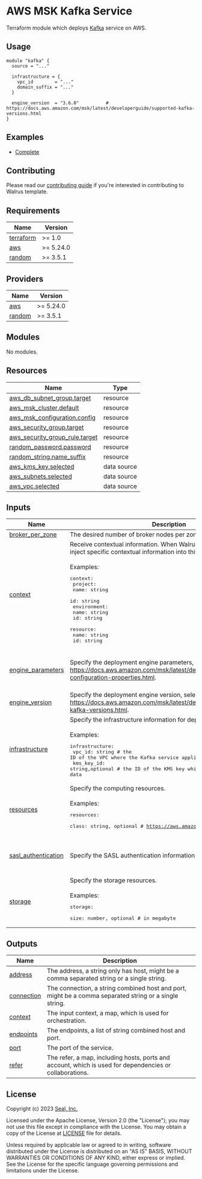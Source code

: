 # AWS MSK Kafka Service

Terraform module which deploys [Kafka](https://aws.amazon.com/msk) service on AWS.

## Usage

```hcl
module "kafka" {
  source = "..."

  infrastructure = {
    vpc_id        = "..."
    domain_suffix = "..."
  }

  engine_version  = "3.6.0"          # https://docs.aws.amazon.com/msk/latest/developerguide/supported-kafka-versions.html
}
```

## Examples

- [Complete](./examples/complete)

## Contributing

Please read our [contributing guide](./docs/CONTRIBUTING.md) if you're interested in contributing to Walrus template.

<!-- BEGIN_TF_DOCS -->
## Requirements

| Name | Version |
|------|---------|
| <a name="requirement_terraform"></a> [terraform](#requirement\_terraform) | >= 1.0 |
| <a name="requirement_aws"></a> [aws](#requirement\_aws) | >= 5.24.0 |
| <a name="requirement_random"></a> [random](#requirement\_random) | >= 3.5.1 |

## Providers

| Name | Version |
|------|---------|
| <a name="provider_aws"></a> [aws](#provider\_aws) | >= 5.24.0 |
| <a name="provider_random"></a> [random](#provider\_random) | >= 3.5.1 |

## Modules

No modules.

## Resources

| Name | Type |
|------|------|
| [aws_db_subnet_group.target](https://registry.terraform.io/providers/hashicorp/aws/latest/docs/resources/db_subnet_group) | resource |
| [aws_msk_cluster.default](https://registry.terraform.io/providers/hashicorp/aws/latest/docs/resources/msk_cluster) | resource |
| [aws_msk_configuration.config](https://registry.terraform.io/providers/hashicorp/aws/latest/docs/resources/msk_configuration) | resource |
| [aws_security_group.target](https://registry.terraform.io/providers/hashicorp/aws/latest/docs/resources/security_group) | resource |
| [aws_security_group_rule.target](https://registry.terraform.io/providers/hashicorp/aws/latest/docs/resources/security_group_rule) | resource |
| [random_password.password](https://registry.terraform.io/providers/hashicorp/random/latest/docs/resources/password) | resource |
| [random_string.name_suffix](https://registry.terraform.io/providers/hashicorp/random/latest/docs/resources/string) | resource |
| [aws_kms_key.selected](https://registry.terraform.io/providers/hashicorp/aws/latest/docs/data-sources/kms_key) | data source |
| [aws_subnets.selected](https://registry.terraform.io/providers/hashicorp/aws/latest/docs/data-sources/subnets) | data source |
| [aws_vpc.selected](https://registry.terraform.io/providers/hashicorp/aws/latest/docs/data-sources/vpc) | data source |

## Inputs

| Name | Description | Type | Default | Required |
|------|-------------|------|---------|:--------:|
| <a name="input_broker_per_zone"></a> [broker\_per\_zone](#input\_broker\_per\_zone) | The desired number of broker nodes per zone in the kafka cluster. | `number` | `1` | no |
| <a name="input_context"></a> [context](#input\_context) | Receive contextual information. When Walrus deploys, Walrus will inject specific contextual information into this field.<br><br>Examples:<pre>context:<br>  project:<br>    name: string<br>    id: string<br>  environment:<br>    name: string<br>    id: string<br>  resource:<br>    name: string<br>    id: string</pre> | `map(any)` | `{}` | no |
| <a name="input_engine_parameters"></a> [engine\_parameters](#input\_engine\_parameters) | Specify the deployment engine parameters, select for https://docs.aws.amazon.com/msk/latest/developerguide/msk-configuration-properties.html. | <pre>list(object({<br>    name  = string<br>    value = string<br>  }))</pre> | `[]` | no |
| <a name="input_engine_version"></a> [engine\_version](#input\_engine\_version) | Specify the deployment engine version, select from https://docs.aws.amazon.com/msk/latest/developerguide/supported-kafka-versions.html. | `string` | `"3.6.0"` | no |
| <a name="input_infrastructure"></a> [infrastructure](#input\_infrastructure) | Specify the infrastructure information for deploying.<br><br>Examples:<pre>infrastructure:<br>  vpc_id: string                  # the ID of the VPC where the Kafka service applies<br>  kms_key_id: string,optional     # the ID of the KMS key which to encrypt the Kafka data</pre> | <pre>object({<br>    vpc_id     = string<br>    kms_key_id = optional(string)<br>  })</pre> | n/a | yes |
| <a name="input_resources"></a> [resources](#input\_resources) | Specify the computing resources.<br><br>Examples:<pre>resources:<br>  class: string, optional         # https://aws.amazon.com/msk/pricing/</pre> | <pre>object({<br>    class = optional(string, "kafka.t3.small")<br>  })</pre> | <pre>{<br>  "class": "kafka.t3.small"<br>}</pre> | no |
| <a name="input_sasl_authentication"></a> [sasl\_authentication](#input\_sasl\_authentication) | Specify the SASL authentication information for the Kafka service. | <pre>object({<br>    scram = optional(bool, false)<br>    iam   = optional(bool, false)<br>  })</pre> | <pre>{<br>  "iam": false,<br>  "scram": false<br>}</pre> | no |
| <a name="input_storage"></a> [storage](#input\_storage) | Specify the storage resources.<br><br>Examples:<pre>storage:<br>  size: number, optional         # in megabyte</pre> | <pre>object({<br>    size = optional(number, 20 * 1024)<br>  })</pre> | <pre>{<br>  "size": 20480<br>}</pre> | no |

## Outputs

| Name | Description |
|------|-------------|
| <a name="output_address"></a> [address](#output\_address) | The address, a string only has host, might be a comma separated string or a single string. |
| <a name="output_connection"></a> [connection](#output\_connection) | The connection, a string combined host and port, might be a comma separated string or a single string. |
| <a name="output_context"></a> [context](#output\_context) | The input context, a map, which is used for orchestration. |
| <a name="output_endpoints"></a> [endpoints](#output\_endpoints) | The endpoints, a list of string combined host and port. |
| <a name="output_port"></a> [port](#output\_port) | The port of the service. |
| <a name="output_refer"></a> [refer](#output\_refer) | The refer, a map, including hosts, ports and account, which is used for dependencies or collaborations. |
<!-- END_TF_DOCS -->

## License

Copyright (c) 2023 [Seal, Inc.](https://seal.io)

Licensed under the Apache License, Version 2.0 (the "License");
you may not use this file except in compliance with the License.
You may obtain a copy of the License at [LICENSE](./LICENSE) file for details.

Unless required by applicable law or agreed to in writing, software
distributed under the License is distributed on an "AS IS" BASIS,
WITHOUT WARRANTIES OR CONDITIONS OF ANY KIND, either express or implied.
See the License for the specific language governing permissions and
limitations under the License.
